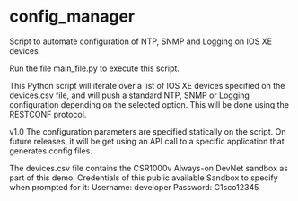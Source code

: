 # config_manager
Script to automate configuration of NTP, SNMP and Logging on IOS XE devices

Run the file main_file.py to execute this script.

This Python script will iterate over a list of IOS XE devices specified on the devices.csv file, and will push a standard NTP, SNMP or Logging configuration depending on the selected option.
This will be done using the RESTCONF protocol.

v1.0
The configuration parameters are specified statically on the script. On future releases, it will be get using an API call to a specific application that generates config files.

The devices.csv file contains the CSR1000v Always-on DevNet sandbox as part of this demo. 
Credentials of this public available Sandbox to specify when prompted for it:
Username: developer
Password: C1sco12345
